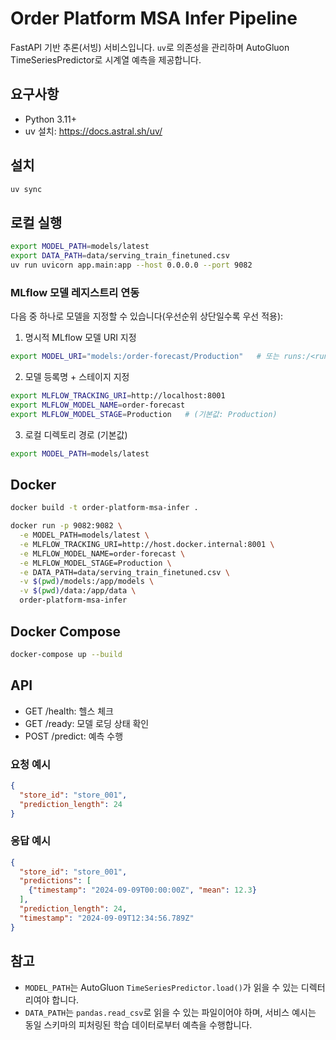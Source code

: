 # Order Platform MSA Infer Pipeline

FastAPI 기반 추론(서빙) 서비스입니다. `uv`로 의존성을 관리하며 AutoGluon TimeSeriesPredictor로 시계열 예측을 제공합니다.

## 요구사항
- Python 3.11+
- uv 설치: https://docs.astral.sh/uv/

## 설치
```bash
uv sync
```

## 로컬 실행
```bash
export MODEL_PATH=models/latest
export DATA_PATH=data/serving_train_finetuned.csv
uv run uvicorn app.main:app --host 0.0.0.0 --port 9082
```

### MLflow 모델 레지스트리 연동
다음 중 하나로 모델을 지정할 수 있습니다(우선순위 상단일수록 우선 적용):

1) 명시적 MLflow 모델 URI 지정
```bash
export MODEL_URI="models:/order-forecast/Production"   # 또는 runs:/<run_id>/artifacts/model
```

2) 모델 등록명 + 스테이지 지정
```bash
export MLFLOW_TRACKING_URI=http://localhost:8001
export MLFLOW_MODEL_NAME=order-forecast
export MLFLOW_MODEL_STAGE=Production   # (기본값: Production)
```

3) 로컬 디렉토리 경로 (기본값)
```bash
export MODEL_PATH=models/latest
```

## Docker
```bash
docker build -t order-platform-msa-infer .

docker run -p 9082:9082 \
  -e MODEL_PATH=models/latest \
  -e MLFLOW_TRACKING_URI=http://host.docker.internal:8001 \
  -e MLFLOW_MODEL_NAME=order-forecast \
  -e MLFLOW_MODEL_STAGE=Production \
  -e DATA_PATH=data/serving_train_finetuned.csv \
  -v $(pwd)/models:/app/models \
  -v $(pwd)/data:/app/data \
  order-platform-msa-infer
```

## Docker Compose
```bash
docker-compose up --build
```

## API
- GET /health: 헬스 체크
- GET /ready: 모델 로딩 상태 확인
- POST /predict: 예측 수행

### 요청 예시
```json
{
  "store_id": "store_001",
  "prediction_length": 24
}
```

### 응답 예시
```json
{
  "store_id": "store_001",
  "predictions": [
    {"timestamp": "2024-09-09T00:00:00Z", "mean": 12.3}
  ],
  "prediction_length": 24,
  "timestamp": "2024-09-09T12:34:56.789Z"
}
```

## 참고
- `MODEL_PATH`는 AutoGluon `TimeSeriesPredictor.load()`가 읽을 수 있는 디렉터리여야 합니다.
- `DATA_PATH`는 `pandas.read_csv`로 읽을 수 있는 파일이어야 하며, 서비스 예시는 동일 스키마의 피처링된 학습 데이터로부터 예측을 수행합니다.
